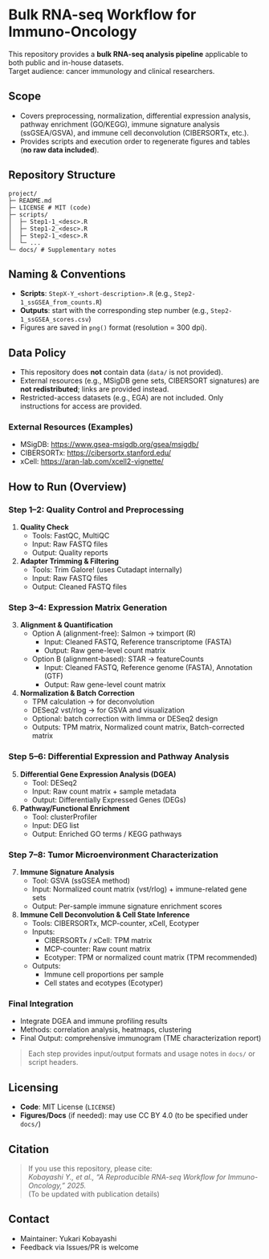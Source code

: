 # Bulk RNA-seq Workflow for Immuno-Oncology

This repository provides a **bulk RNA-seq analysis pipeline** applicable to both public and in-house datasets.  
Target audience: cancer immunology and clinical researchers.

## Scope
- Covers preprocessing, normalization, differential expression analysis, pathway enrichment (GO/KEGG), immune signature analysis (ssGSEA/GSVA), and immune cell deconvolution (CIBERSORTx, etc.).
- Provides scripts and execution order to regenerate figures and tables (**no raw data included**).

## Repository Structure
```
project/
├─ README.md
├─ LICENSE # MIT (code)
├─ scripts/
│  ├─ Step1-1_<desc>.R
│  ├─ Step1-2_<desc>.R
│  ├─ Step2-1_<desc>.R
│  └─ ...
└─ docs/ # Supplementary notes
```

## Naming & Conventions
- **Scripts**: `StepX-Y_<short-description>.R` (e.g., `Step2-1_ssGSEA_from_counts.R`)
- **Outputs**: start with the corresponding step number (e.g., `Step2-1_ssGSEA_scores.csv`)
- Figures are saved in `png()` format (resolution = 300 dpi).

## Data Policy
- This repository does **not** contain data (`data/` is not provided).
- External resources (e.g., MSigDB gene sets, CIBERSORT signatures) are **not redistributed**; links are provided instead.
- Restricted-access datasets (e.g., EGA) are not included. Only instructions for access are provided.

### External Resources (Examples)
- MSigDB: <https://www.gsea-msigdb.org/gsea/msigdb/>
- CIBERSORTx: <https://cibersortx.stanford.edu/>
- xCell: <https://aran-lab.com/xcell2-vignette/>

## How to Run (Overview)

### Step 1–2: Quality Control and Preprocessing
1. **Quality Check**  
   - Tools: FastQC, MultiQC  
   - Input: Raw FASTQ files  
   - Output: Quality reports  
2. **Adapter Trimming & Filtering**  
   - Tools: Trim Galore! (uses Cutadapt internally)  
   - Input: Raw FASTQ files  
   - Output: Cleaned FASTQ files  

### Step 3–4: Expression Matrix Generation
3. **Alignment & Quantification**  
   - Option A (alignment-free): Salmon → tximport (R)  
     - Input: Cleaned FASTQ, Reference transcriptome (FASTA)  
     - Output: Raw gene-level count matrix  
   - Option B (alignment-based): STAR → featureCounts  
     - Input: Cleaned FASTQ, Reference genome (FASTA), Annotation (GTF)  
     - Output: Raw gene-level count matrix  
4. **Normalization & Batch Correction**  
   - TPM calculation → for deconvolution  
   - DESeq2 vst/rlog → for GSVA and visualization  
   - Optional: batch correction with limma or DESeq2 design  
   - Outputs: TPM matrix, Normalized count matrix, Batch-corrected matrix  

### Step 5–6: Differential Expression and Pathway Analysis
5. **Differential Gene Expression Analysis (DGEA)**  
   - Tool: DESeq2  
   - Input: Raw count matrix + sample metadata  
   - Output: Differentially Expressed Genes (DEGs)  
6. **Pathway/Functional Enrichment**  
   - Tool: clusterProfiler  
   - Input: DEG list  
   - Output: Enriched GO terms / KEGG pathways  

### Step 7–8: Tumor Microenvironment Characterization
7. **Immune Signature Analysis**  
   - Tool: GSVA (ssGSEA method)  
   - Input: Normalized count matrix (vst/rlog) + immune-related gene sets  
   - Output: Per-sample immune signature enrichment scores  
8. **Immune Cell Deconvolution & Cell State Inference**  
   - Tools: CIBERSORTx, MCP-counter, xCell, Ecotyper  
   - Inputs:  
     - CIBERSORTx / xCell: TPM matrix  
     - MCP-counter: Raw count matrix  
     - Ecotyper: TPM or normalized count matrix (TPM recommended)  
   - Outputs:  
     - Immune cell proportions per sample  
     - Cell states and ecotypes (Ecotyper)  

### Final Integration
- Integrate DGEA and immune profiling results  
- Methods: correlation analysis, heatmaps, clustering  
- Final Output: comprehensive immunogram (TME characterization report)

> Each step provides input/output formats and usage notes in `docs/` or script headers.

## Licensing
- **Code**: MIT License (`LICENSE`)
- **Figures/Docs** (if needed): may use CC BY 4.0 (to be specified under `docs/`)

## Citation
> If you use this repository, please cite:  
> *Kobayashi Y., et al., “A Reproducible RNA-seq Workflow for Immuno-Oncology,” 2025.*  
(To be updated with publication details)

## Contact
- Maintainer: Yukari Kobayashi  
- Feedback via Issues/PR is welcome
